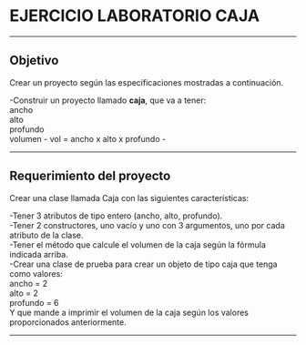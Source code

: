 # EJERCICIO LABORATORIO CAJA

---

## Objetivo

Crear un proyecto según las especificaciones mostradas a continuación. <br>

-Construir un proyecto llamado **caja**, que va a tener:  <br>
ancho <br>
alto <br>
profundo <br>
volumen - vol = ancho x alto x profundo -  <br>

---

## Requerimiento del proyecto

Crear una clase llamada Caja con las siguientes características: <br>

-Tener 3 atributos de tipo entero (ancho, alto, profundo). <br>
-Tener 2 constructores, uno vacío y uno con 3 argumentos, uno por cada atributo de la clase.  <br>
-Tener el método que calcule el volumen de la caja según la fórmula indicada arriba.  <br>
-Crear una clase de prueba para crear un objeto de tipo caja que tenga como valores: <br>
ancho = 2 <br>
alto = 2  <br>
profundo = 6  <br>
Y que mande a imprimir el volumen de la caja según los valores proporcionados anteriormente.  <br>

---